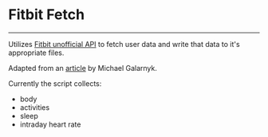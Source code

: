 # Fitbit Fetch

---

Utilizes [Fitbit unofficial API](https://github.com/orcasgit/python-fitbit) to fetch user data and write that data to it's appropriate files.

Adapted from an [article](https://towardsdatascience.com/using-the-fitbit-web-api-with-python-f29f119621ea) by Michael Galarnyk.

Currently the script collects:
- body
- activities
- sleep
- intraday heart rate